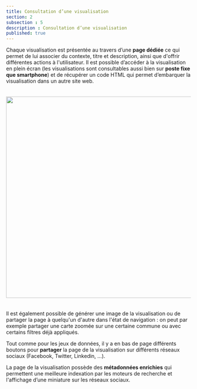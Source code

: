 ```yaml
---
title: Consultation d’une visualisation
section: 2
subsection : 5
description : Consultation d’une visualisation
published: true
---
```

Chaque visualisation est présentée au travers d’une **page dédiée** ce qui permet de lui associer du contexte, titre et description, ainsi que d'offrir différentes actions à l'utilisateur. Il est possible d’accéder à la visualisation en plein écran (les visualisations sont consultables aussi bien sur **poste fixe que smartphone**) et de récupérer un code HTML qui permet d’embarquer la visualisation dans un autre site web.

<img src="./images/functional-presentation/detail-visualisation.jpg"
     height="550" style="margin:20px auto;" />

Il est également possible de générer une image de la visualisation ou de partager la page à quelqu'un d'autre dans l'état de navigation : on peut par exemple partager une carte zoomée sur une certaine commune ou avec certains filtres déjà appliqués.

Tout comme pour les jeux de données, il y a en bas de page différents boutons pour **partager** la page de la visualisation sur différents réseaux sociaux (Facebook, Twitter, Linkedin, ...).

La page de la visualisation possède des **métadonnées enrichies** qui permettent une meilleure indexation par les moteurs de recherche et l'affichage d’une miniature sur les réseaux sociaux.
